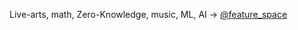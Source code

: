 Live-arts, math, Zero-Knowledge, music, ML, AI -> [@feature_space](https://twitter.com/feature_space)
